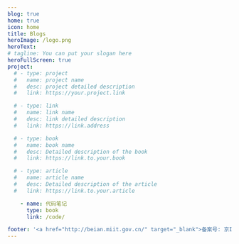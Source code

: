 ```yaml
---
blog: true
home: true
icon: home
title: Blogs
heroImage: /logo.png
heroText: 
# tagline: You can put your slogan here
heroFullScreen: true
project:
  # - type: project
  #   name: project name
  #   desc: project detailed description
  #   link: https://your.project.link

  # - type: link
  #   name: link name
  #   desc: link detailed description
  #   link: https://link.address

  # - type: book
  #   name: book name
  #   desc: Detailed description of the book
  #   link: https://link.to.your.book

  # - type: article
  #   name: article name
  #   desc: Detailed description of the article
  #   link: https://link.to.your.article

    - name: 代码笔记
      type: book
      link: /code/

footer: '<a href="http://beian.miit.gov.cn/" target="_blank">备案号: 京ICP备2020046609号</a> | <a href="/about/site/">关于网站</a>'
---
```

